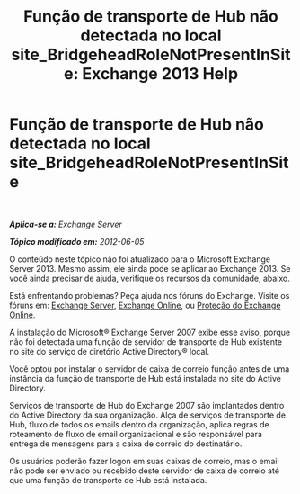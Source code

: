 ﻿---
title: 'Função de transporte de Hub não detectada no local site_BridgeheadRoleNotPresentInSite: Exchange 2013 Help'
TOCTitle: Função de transporte de Hub não detectada no local site_BridgeheadRoleNotPresentInSite
ms:assetid: f318c947-81a8-4c18-975a-0f1e7868042a
ms:mtpsurl: https://technet.microsoft.com/pt-br/library/ms.exch.setupreadiness.bridgeheadrolenotpresentinsite(v=EXCHG.150)
ms:contentKeyID: 50486995
ms.date: 05/22/2018
mtps_version: v=EXCHG.150
ms.translationtype: MT
---

# Função de transporte de Hub não detectada no local site\_BridgeheadRoleNotPresentInSite

 

_**Aplica-se a:** Exchange Server_

_**Tópico modificado em:** 2012-06-05_

O conteúdo neste tópico não foi atualizado para o Microsoft Exchange Server 2013. Mesmo assim, ele ainda pode se aplicar ao Exchange 2013. Se você ainda precisar de ajuda, verifique os recursos da comunidade, abaixo.

Está enfrentando problemas? Peça ajuda nos fóruns do Exchange. Visite os fóruns em: [Exchange Server](https://go.microsoft.com/fwlink/p/?linkid=60612), [Exchange Online](https://go.microsoft.com/fwlink/p/?linkid=267542), ou [Proteção do Exchange Online](https://go.microsoft.com/fwlink/p/?linkid=285351).

A instalação do Microsoft® Exchange Server 2007 exibe esse aviso, porque não foi detectada uma função de servidor de transporte de Hub existente no site do serviço de diretório Active Directory® local.

Você optou por instalar o servidor de caixa de correio função antes de uma instância da função de transporte de Hub está instalada no site do Active Directory.

Serviços de transporte de Hub do Exchange 2007 são implantados dentro do Active Directory da sua organização. Alça de serviços de transporte de Hub, fluxo de todos os emails dentro da organização, aplica regras de roteamento de fluxo de email organizacional e são responsável para entrega de mensagens para a caixa de correio do destinatário.

Os usuários poderão fazer logon em suas caixas de correio, mas o email não pode ser enviado ou recebido deste servidor de caixa de correio até que uma função de transporte de Hub está instalada.

